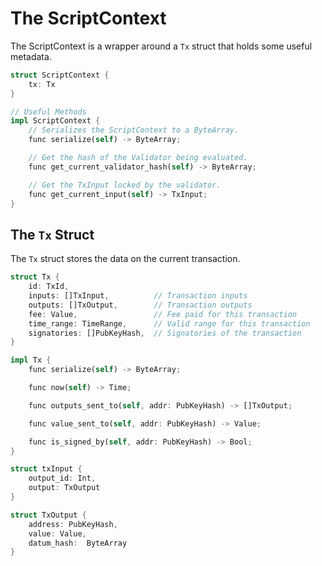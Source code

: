 # The ScriptContext

The ScriptContext is a wrapper around a `Tx` struct that holds some useful metadata.

```rust
struct ScriptContext {
    tx: Tx
}

// Useful Methods
impl ScriptContext {
    // Serializes the ScriptContext to a ByteArray.
    func serialize(self) -> ByteArray;

    // Get the hash of the Validator being evaluated.
    func get_current_validator_hash(self) -> ByteArray;

    // Get the TxInput locked by the validator.
    func get_current_input(self) -> TxInput;
}
```

## The `Tx` Struct

The `Tx` struct stores the data on the current transaction.

```rust
struct Tx {
    id: TxId,
    inputs: []TxInput,          // Transaction inputs
    outputs: []TxOutput,        // Transaction outputs
    fee: Value,                 // Fee paid for this transaction
    time_range: TimeRange,      // Valid range for this transaction
    signatories: []PubKeyHash,  // Signatories of the transaction
}

impl Tx {
    func serialize(self) -> ByteArray;

    func now(self) -> Time;

    func outputs_sent_to(self, addr: PubKeyHash) -> []TxOutput;

    func value_sent_to(self, addr: PubKeyHash) -> Value;

    func is_signed_by(self, addr: PubKeyHash) -> Bool;
}

```


```rust
struct txInput {
    output_id: Int,
    output: TxOutput
}
```

```rust
struct TxOutput {
    address: PubKeyHash,
    value: Value,
    datum_hash:  ByteArray
}
```
